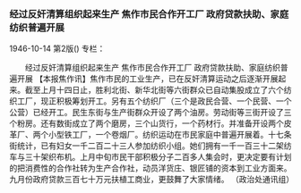 ### 经过反奸清算组织起来生产  焦作市民合作开工厂  政府贷款扶助、家庭纺织普遍开展

1946-10-14
第2版()
专栏：

　　经过反奸清算组织起来生产
    焦作市民合作开工厂
    政府贷款扶助、家庭纺织普遍开展
    【本报焦作讯】焦作市民的工业生产，已在反奸清算运动之后逐渐开展起来。截至上月十四日止，胜利北街、新华北街等六街群众已自动集股成立了六个纺织工厂，现正积极筹划开工。另有五个纺织厂（三个是政民合营、一个民营、一个公营）已经开工。民生东街与生产街群众开设了两个油房。劳动街等三街开设了三个粉房。还有数街成立了两个磨房，三个山货行，一个药材行。并准备开设两个皮革厂、两个小型铁工厂，一个卷烟厂。纺织运动在市民家庭中普遍开展着。十七条街统计，已有妇女一千二百二十三人参加纺织小组。她们拥有一千一百三十二架纺车与三十架织布机。上月中旬市民干部积极分子二百多人集会时，更决定要有计划的把消费性的合作社转为生产合作社，动员洋货庄、银匠铺的资本到工业方面来。九月份政府贷款三百七十万元扶植工商业，更鼓舞了大家情绪。
    （政治处通讯组）
